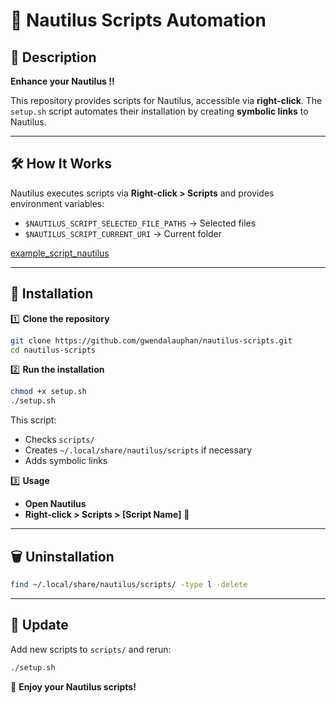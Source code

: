 # 📌 Nautilus Scripts Automation

## 📖 Description

**Enhance your Nautilus !!**

This repository provides scripts for Nautilus, accessible via **right-click**. The `setup.sh` script automates their installation by creating **symbolic links** to Nautilus.

---

## 🛠 How It Works

Nautilus executes scripts via **Right-click > Scripts** and provides environment variables:

- `$NAUTILUS_SCRIPT_SELECTED_FILE_PATHS` → Selected files
- `$NAUTILUS_SCRIPT_CURRENT_URI` → Current folder

[example_script_nautilus](images/example_script_nautilus.png)

---

## 🔧 Installation

1️⃣ **Clone the repository**

```bash
git clone https://github.com/gwendalauphan/nautilus-scripts.git
cd nautilus-scripts
```

2️⃣ **Run the installation**

```bash
chmod +x setup.sh
./setup.sh
```

This script:
- Checks `scripts/`
- Creates `~/.local/share/nautilus/scripts` if necessary
- Adds symbolic links

3️⃣ **Usage**

- **Open Nautilus**
- **Right-click > Scripts > [Script Name]** 🚀

---

## 🗑 Uninstallation

```bash
find ~/.local/share/nautilus/scripts/ -type l -delete
```

---

## 📌 Update

Add new scripts to `scripts/` and rerun:

```bash
./setup.sh
```

🚀 **Enjoy your Nautilus scripts!**


